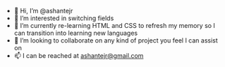 - 👋 Hi, I’m @ashantejr
- 👀 I’m interested in switching fields
- 🌱 I’m currently re-learning HTML and CSS to refresh my memory so I can transition into learning new languages
- 💞️ I’m looking to collaborate on any kind of project you feel I can assist on
- 📫 I can be reached at ashantejr@gmail.com

<!---
ashantejr/ashantejr is a ✨ special ✨ repository because its `README.md` (this file) appears on your GitHub profile.
You can click the Preview link to take a look at your changes.
--->
